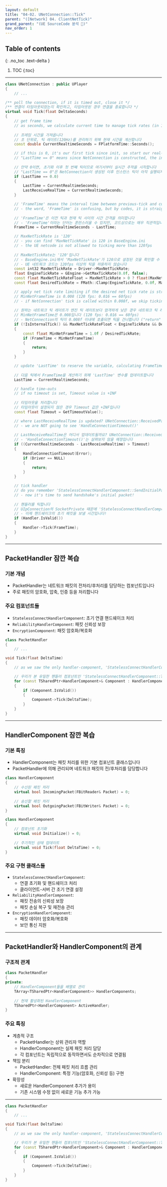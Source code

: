 ```yaml
---
layout: default
title: "04-02. UNetConnection::Tick"
parent: "([Network] 04. ClientNetTick)"
grand_parent: "(UE SourceCode 분석 🤖)"
nav_order: 1
---
```


## Table of contents
{: .no_toc .text-delta }

1. TOC
{:toc}

---

```cpp
class UNetConnection : public UPlayer
{
    // ...

/** poll the connection, if it is timed out, close it */
/** 연결이 타임아웃되었는지 확인하고, 타임아웃된 경우 연결을 종료합니다 */
virtual void Tick(float DeltaSeconds)
{
    // get frame time
    // as seconds, we calculate current time to manage tick rates (in 120Hz)
    
    // 프레임 시간을 가져옵니다
    // 초 단위로, 틱 레이트(120Hz)를 관리하기 위해 현재 시간을 계산합니다
    const double CurrentRealtimeSeconds = FPlatformTime::Seconds();

    // if this is 0, it's our first tick since init, so start our real-time tracking from here
    // "LastTime == 0" means since NetConnection is constructed, the instance tick is not executed yet
    
    // 만약 0이면, 초기화 이후 첫 번째 틱이므로 여기서부터 실시간 추적을 시작합니다
    // "LastTime == 0"은 NetConnection이 생성된 이후 인스턴스 틱이 아직 실행되지 않았음을 의미합니다
    if (LastTime == 0.0)
    {
        LastTime = CurrentRealtimeSeconds;
        LastReceiveRealTime = CurrentRealtimeSeconds;
    }

    // 'FrameTime' means the interval time between previous-tick and current-tick
    // - the word, 'FrameTime' is confusing, but by codes, it is straight-forward, right?
    
    // 'FrameTime'은 이전 틱과 현재 틱 사이의 시간 간격을 의미합니다
    // - 'FrameTime'이라는 단어는 혼란스러울 수 있지만, 코드상으로는 매우 직관적입니다
    FrameTime = CurrentRealtimeSeconds - LastTime;

    // MaxNetTickRate is '120'
    // - you can find 'MaxNetTickRate' is 120 in BaseEngine.ini
    // - the UE netcode is not allowed to ticking more than 120fps
    
    // MaxNetTickRate는 '120'입니다
    // - BaseEngine.ini에서 'MaxNetTickRate'가 120으로 설정된 것을 확인할 수 있습니다
    // - UE 네트워크 코드는 120fps 이상의 틱을 허용하지 않습니다
    const int32 MaxNetTickRate = Driver->MaxNetTickRate;
    float EngineTickRate = GEngine->GetMaxTickRate(0.0f, false);
    const float MaxNetTickRateFloat = MaxNetTickRate > 0 ? float(MaxNetTickRate) : MAX_flt;
    const float DesiredTickRate = FMath::Clamp(EngineTickRate, 0.0f, MaxNetTickRateFloat);

    // apply net tick rate limiting if the desired net tick rate is strictly less than the engine tick rate
    // MinNetFrameTime is 0.008 (120 fps: 0.016 == 60fps)
    // - if NetConnection' tick is called within 0.008f, we skip ticking (by calling "return")
    
    // 원하는 네트워크 틱 레이트가 엔진 틱 레이트보다 엄격하게 낮은 경우 네트워크 틱 레이트 제한을 적용합니다
    // MinNetFrameTime은 0.008입니다 (120 fps: 0.016 == 60fps)
    // - NetConnection의 틱이 0.008f 이내에 호출되면 틱을 건너뜁니다 ("return" 호출)
    if (!IsInternalTick() && MaxNetTickRateFloat < EngineTickRate && DesiredTickRate > 0.0f)
    {
        const float MinNetFrameTime = 1.0f / DesiredTickRate;
        if (FrameTime < MinNetFrameTime)
        {
            return;
        }
    }

    // update 'LastTime' to reserve the variable, calculating FrameTime in next-tick
    
    // 다음 틱에서 FrameTime을 계산하기 위해 'LastTime' 변수를 업데이트합니다
    LastTime = CurrentRealtimeSeconds;

    // handle time-outs
    // if no timeout is set, Timeout value is +INF
    
    // 타임아웃을 처리합니다
    // 타임아웃이 설정되지 않은 경우 Timeout 값은 +INF입니다
    const float Timeout = GetTimeoutValue();

    // where LastReceiveRealTime is updated? UNetConnection::ReceivedPacket()
    // - we are NOT going to see 'HandleConnectionTimeout()'
    
    // LastReceiveRealTime은 어디서 업데이트될까요? UNetConnection::ReceivedPacket()에서 업데이트됩니다
    // - 'HandleConnectionTimeout()'는 살펴보지 않을 예정입니다
    if ((CurrentRealtimeSeconds - LastReceiveRealtime) > Timeout)
    {
        HandleConnectionTimeout(Error);
        if (Driver == NULL)
        {
            return;
        }
    }

    // tick handler
    // do you remember 'StatelessConnectHandlerComponent::SendInitialPacket' is failed to call 'SendToServer' because of UIpConnection's SocketPrivate?
    // - now it's time to send handshake's initial packet!
    
    // 핸들러를 틱합니다
    // UIpConnection의 SocketPrivate 때문에 'StatelessConnectHandlerComponent::SendInitialPacket'이 'SendToServer' 호출에 실패했던 것을 기억하시나요?
    // - 이제 핸드쉐이크의 초기 패킷을 보낼 시간입니다!
    if (Handler.IsValid())
    {
        Handler->Tick(FrameTime);
    }
}
```

---

## PacketHandler 잠깐 복습

### 기본 개념

* PacketHandler는 네트워크 패킷의 전처리/후처리를 담당하는 컴포넌트입니다
* 주로 패킷의 암호화, 압축, 인증 등을 처리합니다

### 주요 컴포넌트들

* `StatelessConnectHandlerComponent`: 초기 연결 핸드쉐이크 처리
* `ReliabilityHandlerComponent`: 패킷 신뢰성 보장
* `EncryptionComponent`: 패킷 암호화/복호화

```cpp
class PacketHandler
{
    // ...

void Tick(float DeltaTime)
{
    // as we saw the only handler-component, 'StatelessConnectHandlerComponent::Tick' is called

    // 우리가 본 유일한 핸들러 컴포넌트인 'StatelessConnectHandlerComponent::Tick'이 호출됩니다
    for (const TSharedPtr<HandlerComponent>& Component : HandlerComponents)
    {
        if (Component.IsValid())
        {
            Component->Tick(DeltaTime);
        }
    }
}
```

---

## HandlerComponent 잠깐 복습

### 기본 특징

* HandlerComponent는 패킷 처리를 위한 기본 컴포넌트 클래스입니다
* PacketHandler에 의해 관리되며 네트워크 패킷의 전/후처리를 담당합니다

```cpp
class HandlerComponent 
{
    // 수신된 패킷 처리
    virtual bool IncomingPacket(FBitReader& Packet) = 0;
    
    // 송신할 패킷 처리
    virtual bool OutgoingPacket(FBitWriter& Packet) = 0;
}
```

```cpp
class HandlerComponent
{
    // 컴포넌트 초기화
    virtual void Initialize() = 0;
    
    // 주기적인 상태 업데이트
    virtual void Tick(float DeltaTime) = 0;
}
```

### 주요 구현 클래스들

* `StatelessConnectHandlerComponent`: 
    * 연결 초기화 및 핸드쉐이크 처리
    * 클라이언트-서버 간 초기 연결 설정
* `ReliabilityHandlerComponent`: 
    * 패킷 전송의 신뢰성 보장
    * 패킷 손실 복구 및 재전송 관리
* `EncryptionHandlerComponent`: 
    * 패킷 데이터 암호화/복호화
    * 보안 통신 지원

---

## PacketHandler와 HandlerComponent의 관계

### 구조적 관계

```cpp
class PacketHandler
{
private:
    // HandlerComponent들을 배열로 관리
    TArray<TSharedPtr<HandlerComponent>> HandlerComponents;
    
    // 현재 활성화된 HandlerComponent
    TSharedPtr<HandlerComponent> ActiveHandler;
}
```

### 주요 특징

* 계층적 구조
    * PacketHandler는 상위 관리자 역할
    * HandlerComponent는 실제 패킷 처리 담당
    * 각 컴포넌트는 독립적으로 동작하면서도 순차적으로 연결됨
* 책임 분리
    * PacketHandler: 전체 패킷 처리 흐름 관리
    * HandlerComponent: 특정 기능(암호화, 신뢰성 등) 구현
* 확장성
    * 새로운 HandlerComponent 추가가 용이
    * 기존 시스템 수정 없이 새로운 기능 추가 가능

---

```cpp
class PacketHandler
{
    // ...

void Tick(float DeltaTime)
{
    // as we saw the only handler-component, 'StatelessConnectHandlerComponent::Tick' is called

    // 우리가 본 유일한 핸들러 컴포넌트인 'StatelessConnectHandlerComponent::Tick'이 호출됩니다
    for (const TSharedPtr<HandlerComponent>& Component : HandlerComponents)
    {
        if (Component.IsValid())
        {
            Component->Tick(DeltaTime);
        }
    }
}
```